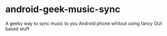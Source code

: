 android-geek-music-sync
=======================

A geeky way to sync music to you Android phone whitout using fancy GUI based stuff
